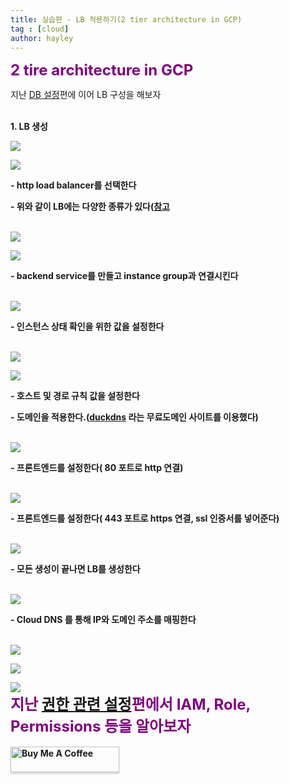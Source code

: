 ```yaml
---
title: 실습편 - LB 적용하기(2 tier architecture in GCP)
tag : [cloud]
author: hayley
---
```


<font size="5" color="purple"><b>2 tire architecture in GCP</b></font>
<p> 지난 <a href="https://hayleyshim.github.io/blog/gcp5">DB 설정</a>편에 이어 LB 구성을 해보자
<br>
<br>  
<p><b>1. LB 생성
<br>  
<p><img src="https://github.com/hayleyshim/hayleyshim.github.io/blob/master/assets/images/projects/lb1.PNG?raw=true">
<p><img src="https://github.com/hayleyshim/hayleyshim.github.io/blob/master/assets/images/projects/lb3.PNG?raw=true">
<p>- http load balancer를 선택한다
<p>- 위와 같이 LB에는 다양한 종류가 있다(<a href="https://cloud.google.com/load-balancing/docs/choosing-load-balancer">참고</a>  
<br> 
<br>     
<p><img src="https://github.com/hayleyshim/hayleyshim.github.io/blob/master/assets/images/projects/lb4.PNG?raw=true">
<p><img src="https://github.com/hayleyshim/hayleyshim.github.io/blob/master/assets/images/projects/lb5.PNG?raw=true">
<p>- backend service를 만들고 instance group과 연결시킨다
<br> 
<br>   
<p><img src="https://github.com/hayleyshim/hayleyshim.github.io/blob/master/assets/images/projects/lb6.PNG?raw=true">
<p>- 인스턴스 상태 확인을 위한 값을 설정한다
<br> 
<br>  
<p><img src="https://github.com/hayleyshim/hayleyshim.github.io/blob/master/assets/images/projects/lb7.PNG?raw=true">   
<p><img src="https://github.com/hayleyshim/hayleyshim.github.io/blob/master/assets/images/projects/lb8.PNG?raw=true">
<p>- 호스트 및 경로 규칙 값을 설정한다
<p>- 도메인을 적용한다.(<a href="https://www.duckdns.org/">duckdns</a> 라는 무료도메인 사이트를 이용했다)  
<br> 
<br>    
<p><img src="https://github.com/hayleyshim/hayleyshim.github.io/blob/master/assets/images/projects/lb9.PNG?raw=true">
<p>- 프론트엔드를 설정한다( 80 포트로 http 연결)
<br> 
<br>    
<p><img src="https://github.com/hayleyshim/hayleyshim.github.io/blob/master/assets/images/projects/lb10.PNG?raw=true">
<p>- 프론트엔드를 설정한다( 443 포트로 https 연결, ssl 인증서를 넣어준다)
<br> 
<br>   
<p><img src="https://github.com/hayleyshim/hayleyshim.github.io/blob/master/assets/images/projects/lb11.PNG?raw=true">
<p>- 모든 생성이 끝나면 LB를 생성한다
<br> 
<br>     
<p><img src="https://github.com/hayleyshim/hayleyshim.github.io/blob/master/assets/images/projects/lb12.PNG?raw=true">
<p>- Cloud DNS 를 통해 IP와 도메인 주소를 매핑한다
<br> 
<br>     
<p><img src="https://github.com/hayleyshim/hayleyshim.github.io/blob/master/assets/images/projects/lb13.PNG?raw=true">
<p><img src="https://github.com/hayleyshim/hayleyshim.github.io/blob/master/assets/images/projects/lb14.PNG?raw=true">
<p><img src="https://github.com/hayleyshim/hayleyshim.github.io/blob/master/assets/images/projects/lb15.PNG?raw=true">
<br>  
<font size="5" color="purple"><b>지난 <a href="https://hayleyshim.github.io/blog/gcp7">권한 관련 설정</a>편에서 IAM, Role, Permissions 등을 알아보자</b></font>
<br>
<br>
<a href="https://www.buymeacoffee.com/yhshim17" target="_blank"><img src="https://www.buymeacoffee.com/assets/img/custom_images/orange_img.png" alt="Buy Me A Coffee" style="height: 41px !important;width: 174px !important;box-shadow: 0px 3px 2px 0px rgba(190, 190, 190, 0.5) !important;-webkit-box-shadow: 0px 3px 2px 0px rgba(190, 190, 190, 0.5) !important;" ></a>

